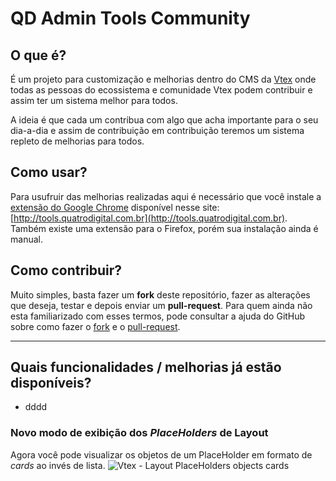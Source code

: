 # QD Admin Tools Community

## O que é?
É um projeto para customização e melhorias dentro do CMS da [Vtex](https://www.vtex.com/) onde todas as pessoas do ecossistema e comunidade Vtex podem contribuir e assim ter um sistema melhor para todos.

A ideia é que cada um contribua com algo que acha importante para o seu dia-a-dia e assim de contribuição em contribuição teremos um sistema repleto de melhorias para todos.

## Como usar?
Para usufruir das melhorias realizadas aqui é necessário que você instale a [extensão do Google Chrome](https://chrome.google.com/webstore/detail/qd-admin-tools/nhmiadhhhapnkfkmfgagdhoapmenlddc) disponível nesse site: [http://tools.quatrodigital.com.br](http://tools.quatrodigital.com.br). Também existe uma extensão para o Firefox, porém sua instalação ainda é manual.

## Como contribuir?
Muito simples, basta fazer um **fork** deste repositório, fazer as alterações que deseja, testar e depois enviar um **pull-request**.
Para quem ainda não esta familiarizado com esses termos, pode consultar a ajuda do GitHub sobre como fazer o [fork](https://guides.github.com/activities/forking/#fork) e o [pull-request](https://guides.github.com/activities/forking/#making-a-pull-request).

----------
## Quais funcionalidades / melhorias já estão disponíveis?

 - dddd 

### Novo modo de exibição dos *PlaceHolders* de Layout
Agora você pode visualizar os objetos de um PlaceHolder em formato de *cards* ao invés de lista.
![Vtex - Layout PlaceHolders objects cards](https://qd-admintools-community.github.io/_readme/vtex-layout-placeholder-settings.png)

